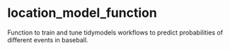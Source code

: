 # location_model_function
Function to train and tune tidymodels workflows to predict probabilities of different events in baseball.
